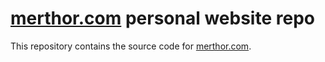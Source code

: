 # [merthor.com](merthor.com) personal website repo
This repository contains the source code for [merthor.com](merthor.com).